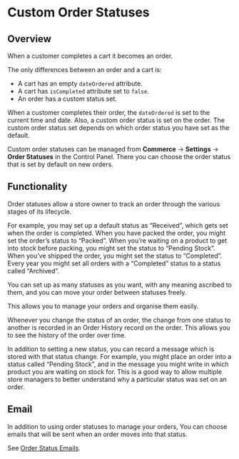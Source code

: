 # Custom Order Statuses

## Overview

When a customer completes a cart it becomes an order.

The only differences between an order and a cart is:

- A cart has an empty `dateOrdered` attribute.
- A cart has `isCompleted` attribute set to `false`.
- An order has a custom status set.

When a customer completes their order, the `dateOrdered` is set to the current time and date. Also, a custom order status is set on the order. The custom order status set depends on which order status you have set as the default.

Custom order statuses can be managed from **Commerce** → **Settings** → **Order Statuses** in the Control Panel. There you can choose the order status that is set by default on new orders.

## Functionality

Order statuses allow a store owner to track an order through the various stages of its lifecycle.

For example, you may set up a default status as “Received”, which gets set when the order is completed. When you have packed the order, you might set the order’s status to “Packed”. When you’re waiting on a product to get into stock before packing, you might set the status to “Pending Stock”. When you’ve shipped the order, you might set the status to “Completed”. Every year you might set all orders with a “Completed” status to a status called “Archived”.

You can set up as many statuses as you want, with any meaning ascribed to them, and you can move your order between statuses freely.

This allows you to manage your orders and organise them easily.

Whenever you change the status of an order, the change from one status to another is recorded in an Order History record on the order. This allows you to see the history of the order over time.

In addition to setting a new status, you can record a message which is stored with that status change. For example, you might place an order into a status called “Pending Stock”, and in the message you might write in which product you are waiting on stock for. This is a good way to allow multiple store managers to better understand why a particular status was set on an order.

## Email

In addition to using order statuses to manage your orders, You can choose emails that will be sent when an order moves into that status.

See [Order Status Emails](order-status-emails.md).
